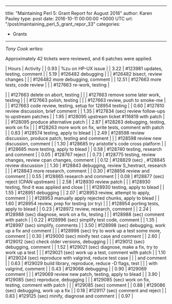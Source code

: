 
---
title: "Maintaining Perl 5: Grant Report for August 2016"
author: Karen Pauley
type: post
date: 2016-10-11 00:00:00 +0000 UTC
url: "/post/maintaining_perl_5_grant_repor_33"
categories:
 - Grants

---

_Tony Cook writes:_

Approximately 42 tickets were reviewed, and 6 patches were applied.

| Hours |        Activity |
|  0.93  |        %zu on HP-UX issue |
|  3.22  |        #123981 updates, testing, comment |
|  5.19  |        #126482 debugging |
|        |        #126482 bisect, review changes |
|        |        #126482 more debugging, comment |
| 12.51  |        #127663 more tests, code review |
|        |        #127663 re-work, testing |


|        |        #127663 delete on abort, testing |
|        |        #127663 remove some later work, testing |
|        |        #127663 polish, testing |
|        |        #127663 review, push to smoke-me |
|        |        #127663 code review, testing, setup for 128954 testing |
|  0.60  |        #127810 review discussion, brief comment |
|  1.35  |        #127834 (sec) review follow-ups to upstream patches |
|  1.95  |        #128095 upstream ticket #116819 with patch |
|        |        #128095 produce alternative patch |
|  2.87  |        #128263 debugging, testing, work on fix |
|        |       #128263 more work on fix, write tests, comment with patch |
|  0.83  |        #128574 testing, apply to blead |
|  2.49  |        #128598 review discussion, produce patch, testing and comment |
|        |        #128598 review new discussion, comment |
|  1.30  |        #128685 try aristotle's code cross platform |
|        |        #128685 more testing, apply to blead |
|  0.58  |        #128740 testing, research and comment |
|  0.05  |        #128767 reject |
|  0.73  |        #128775 testing, review changes, review cpan changes, comment |
|  0.12  |        #128829 (sec) , #128845 review discussion |
|  1.30  |        #128843 debugging, review S_hextract, research |
|        |        #128843 more research, comment |
|  0.30  |        #128856 review and comment |
|  0.55  |        #128865 research and comment |
|  0.08  |        #128877 (sec) reject (CPAN upstream) |
|  2.58  |        #128930 review patch |
|        |        #128930 testing, find it was applied and close |
|        |        #128930 testing, apply to blead |
|  1.55  |        #128951 debugging |
|  2.07  |        #128953 review, attempt to apply, comment |
|        |       #128953 manually apply rejected chunks, apply to blead |
|  1.60  |        #128954 review, prep for testing (or try) |
|        |        #128954 porting tests, apply to blead |
|  0.23  |        #128972 review, research, comment |
|  2.24  |        #128988 (sec) diagnose, work on a fix, testing |
|        |        #128988 (sec) comment with patch |
|  0.22  |        #128996 (sec) simplify test code, comment |
|  1.35  |        #128997 (sec) simplify, comments |
|  3.50  |        #128998 (sec) debugging, work up a fix and comment |
|        |        #128998 (sec) try to work up a test some more, comment |
|  0.30  |        #129000 (sec) minify test case and comment |
|  2.60  |        #129012 (sec) check older versions, debugging |
|        |        #129012 (sec) debugging, comment |
|  1.52  |        #129021 (sec) diagnose, make a fix, try to work up a test |
|        |        #129021 (sec) work up a test, comment with patch |
|  1.10  |        #129024 (sec) reproduce with valgrind, reduce test case |
|        |        and comment |
|  0.63  |        #129029 build library, reproduce, reduce -D flags, test |
|       |         with valgrind, comment |
|  0.43 |         #129068 debugging |
|  0.90 |         #129069 comment |
|       |         #129069 review new patch, testing, apply to blead |
|  3.90 |         #129085 (sec) reproduce, debugging |
|       |         #129085 (sec) work on fix, testing, comment with patch |
|       |         #129085 (sec) comment |
|  0.88 |         #129086 (sec) debugging, work up a fix |
|  0.18 |         #129117 (sec) comment and reject |
|  0.83 |         #129125 (sec) minify, diagnose and comment |
|  0.97 |